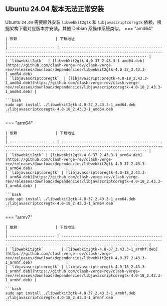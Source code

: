## Ubuntu 24.04 版本无法正常安装

Ubuntu `24.04` 需要额外安装 `libwebkit2gtk` 和 `libjavascriptcoregtk` 依赖，根据架构下载对应版本并安装。其他 Debian 系操作系统类似。
=== "amd64"

    | 依赖                 | 下载地址                                                                                                                                                                           |
    | -------------------- | ---------------------------------------------------------------------------------------------------------------------------------------------------------------------------------- |
    | `libwebkit2gtk`  | [libwebkit2gtk-4.0-37_2.43.3-1_amd64.deb](https://github.com/clash-verge-rev/clash-verge-rev/releases/download/dependencies/libwebkit2gtk-4.0-37_2.43.3-1_amd64.deb)               |
    | `libjavascriptcoregtk`  | [libjavascriptcoregtk-4.0-18_2.43.3-1_amd64.deb](https://github.com/clash-verge-rev/clash-verge-rev/releases/download/dependencies/libjavascriptcoregtk-4.0-18_2.43.3-1_amd64.deb) |

    ```bash
    sudo apt install ./libwebkit2gtk-4.0-37_2.43.3-1_amd64.deb ./libjavascriptcoregtk-4.0-18_2.43.3-1_amd64.deb
    ```

=== "arm64"

    | 依赖                 | 下载地址                                                                                                                                                                           |
    | -------------------- | ---------------------------------------------------------------------------------------------------------------------------------------------------------------------------------- |
    | `libwebkit2gtk` | [libwebkit2gtk-4.0-37_2.43.3-1_arm64.deb](https://github.com/clash-verge-rev/clash-verge-rev/releases/download/dependencies/libwebkit2gtk-4.0-37_2.43.3-1_arm64.deb)               |
    | `libjavascriptcoregtk` | [libjavascriptcoregtk-4.0-18_2.43.3-1_arm64.deb](https://github.com/clash-verge-rev/clash-verge-rev/releases/download/dependencies/libjavascriptcoregtk-4.0-18_2.43.3-1_arm64.deb) |

    ```bash
    sudo apt install ./libwebkit2gtk-4.0-37_2.43.3-1_arm64.deb ./libjavascriptcoregtk-4.0-18_2.43.3-1_arm64.deb
    ```

=== "armv7"

    | 依赖                 | 下载地址                                                                                                                                                                           |
    | -------------------- | ---------------------------------------------------------------------------------------------------------------------------------------------------------------------------------- |
    | `libwebkit2gtk`        | [libwebkit2gtk-4.0-37_2.43.3-1_armhf.deb](https://github.com/clash-verge-rev/clash-verge-rev/releases/download/dependencies/libwebkit2gtk-4.0-37_2.43.3-1_armhf.deb)               |
    | `libjavascriptcoregtk` | [libjavascriptcoregtk-4.0-18_2.43.3-1_armhf.deb](https://github.com/clash-verge-rev/clash-verge-rev/releases/download/dependencies/libjavascriptcoregtk-4.0-18_2.43.3-1_armhf.deb) |

    ```bash
    sudo apt install ./libwebkit2gtk-4.0-37_2.43.3-1_armhf.deb ./libjavascriptcoregtk-4.0-18_2.43.3-1_armhf.deb
    ```
